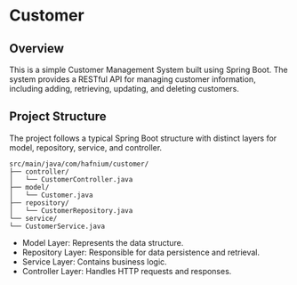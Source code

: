# Customer

## Overview
This is a simple Customer Management System built using Spring Boot. 
The system provides a RESTful API for managing customer information, 
including adding, retrieving, updating, and deleting customers.

## Project Structure
The project follows a typical Spring Boot structure with 
distinct layers for model, repository, service, and controller.

```
src/main/java/com/hafnium/customer/
├── controller/
│   └── CustomerController.java
├── model/
│   └── Customer.java
├── repository/
│   └── CustomerRepository.java
└── service/
└── CustomerService.java
```
* Model Layer: Represents the data structure.
* Repository Layer: Responsible for data persistence and retrieval.
* Service Layer: Contains business logic.
* Controller Layer: Handles HTTP requests and responses.